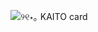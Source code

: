 ![୨୧⋆｡ KAITO card](https://github.com/user-attachments/assets/bc389202-b348-4d32-b044-80691b97ba07)


